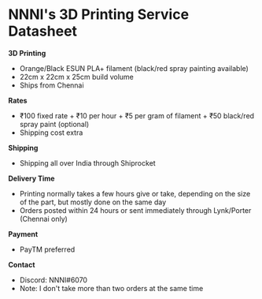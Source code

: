 # NNNI's 3D Printing Service Datasheet

**3D Printing**
- Orange/Black ESUN PLA+ filament (black/red spray painting available)
- 22cm x 22cm x 25cm build volume
- Ships from Chennai

**Rates**
- ₹100 fixed rate + ₹10 per hour + ₹5 per gram of filament + ₹50 black/red spray paint (optional)
- Shipping cost extra

**Shipping**
- Shipping all over India through Shiprocket

**Delivery Time**
- Printing normally takes a few hours give or take, depending on the size of the part, but mostly done on the same day
- Orders posted within 24 hours or sent immediately through Lynk/Porter (Chennai only)

**Payment**
- PayTM preferred

**Contact**
- Discord: NNNI#6070
- Note: I don't take more than two orders at the same time
